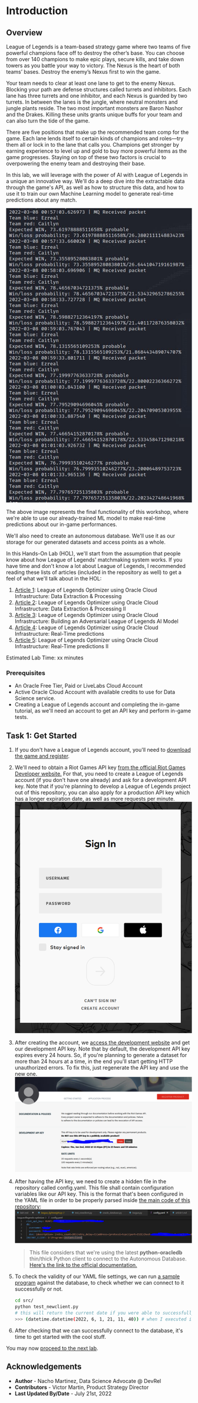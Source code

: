 # Introduction

## Overview
League of Legends is a team-based strategy game where two teams of five powerful champions face off to destroy the other’s base. You can choose from over 140 champions to make epic plays, secure kills, and take down towers as you battle your way to victory. The Nexus is the heart of both teams’ bases. Destroy the enemy’s Nexus first to win the game.

Your team needs to clear at least one lane to get to the enemy Nexus. Blocking your path are defense structures called turrets and inhibitors. Each lane has three turrets and one inhibitor, and each Nexus is guarded by two turrets. In between the lanes is the jungle, where neutral monsters and jungle plants reside. The two most important monsters are Baron Nashor and the Drakes. Killing these units grants unique buffs for your team and can also turn the tide of the game.

There are five positions that make up the recommended team comp for the game. Each lane lends itself to certain kinds of champions and roles—try them all or lock in to the lane that calls you. Champions get stronger by earning experience to level up and gold to buy more powerful items as the game progresses. Staying on top of these two factors is crucial to overpowering the enemy team and destroying their base.

In this lab, we will leverage with the power of AI with League of Legends in a unique an innovative way. We'll do a deep dive into the extractable data through the game's API, as well as how to structure this data, and how to use it to train our own Machine Learning model to generate real-time predictions about any match.

![Bought Items](images/bought_items.jpg)

The above image represents the final functionality of this workshop, where we're able to use our already-trained ML model to make real-time predictions about our in-game performances. 

We'll also need to create an autonomous database. We'll use it as our storage for our generated datasets and access points as a whole.

In this Hands-On Lab (HOL), we'll start from the assumption that people know about how League of Legends' matchmaking system works. If you have time and don't know a lot about League of Legends, I recommended reading these lists of articles (included in the repository as well) to get a feel of what we'll talk about in the HOL:

1. [Article 1](https://github.com/oracle-devrel/leagueoflegends-optimizer/blob/livelabs/articles/article1.md): League of Legends Optimizer using Oracle Cloud Infrastructure: Data Extraction & Processing
2. [Article 2](https://github.com/oracle-devrel/leagueoflegends-optimizer/blob/livelabs/articles/article2.md): League of Legends Optimizer using Oracle Cloud Infrastructure: Data Extraction & Processing II
3. [Article 3](https://github.com/oracle-devrel/leagueoflegends-optimizer/blob/livelabs/articles/article3.md): League of Legends Optimizer using Oracle Cloud Infrastructure: Building an Adversarial League of Legends AI Model
4. [Article 4](https://github.com/oracle-devrel/leagueoflegends-optimizer/blob/livelabs/articles/article4.md): League of Legends Optimizer using Oracle Cloud Infrastructure: Real-Time predictions
5. [Article 5](https://github.com/oracle-devrel/leagueoflegends-optimizer/blob/livelabs/articles/article5.md): League of Legends Optimizer using Oracle Cloud Infrastructure: Real-Time predictions II


Estimated Lab Time: xx minutes


### Prerequisites

* An Oracle Free Tier, Paid or LiveLabs Cloud Account
* Active Oracle Cloud Account with available credits to use for Data Science service.
* Creating a League of Legends account and completing the in-game tutorial, as we'll need an account to get an API key and perform in-game tests.


## Task 1: Get Started

1. If you don't have a League of Legends account, you'll need to [download the game and register](https://www.leagueoflegends.com/en-gb/). 

1. We'll need to obtain a Riot Games API key [from the official Riot Games Developer website.](https://developer.riotgames.com/) For that, you need to create a League of Legends account (if you don't have one already) and ask for a development API key. Note that if you're planning to develop a League of Legends project out of this repository, you can also apply for a production API key which has a longer expiration date, as well as more requests per minute.
    ![login to your league account](images/lab1-login.png)
2. After creating the account, we [access the development website](https://developer.riotgames.com/) and get our development API key. Note that by default, the development API key expires every 24 hours. So, if you're planning to generate a dataset for more than 24 hours at a time, in the end you'll start getting HTTP unauthorized errors. To fix this, just regenerate the API key and use the new one.
    ![get api key](images/lab1-apikey.png)
3. After having the API key, we need to create a hidden file in the repository called config.yaml. This file shall contain configuration variables like our API key. This is the format that's been configured in the YAML file in order to be properly parsed inside [the main code of this repository](https://github.com/oracle-devrel/leagueoflegends-optimizer/blob/livelabs/src/league.py):
    ![yaml file structure](images/lab1-yaml.png)

    > This file considers that we're using the latest __python-oracledb__ thin/thick Python client to connect to the Autonomous Database. [Here's the link to the official documentation.](https://python-oracledb.readthedocs.io/en/latest/user_guide/installation.html#quickstart)
    
4. To check the validity of our YAML file settings, we can run [a sample program](https://github.com/oracle-devrel/leagueoflegends-optimizer/blob/livelabs/src/test_newclient.py) against the database, to check whether we can connect to it successfully or not.
    ```bash
    cd src/
    python test_newclient.py 
    # this will return the current date if you were able to successfully connect to the database.
    >>> (datetime.datetime(2022, 6, 1, 21, 11, 40)) # when I executed it.
    ```
5. After checking that we can successfully connect to the database, it's time to get started with the cool stuff.

You may now [proceed to the next lab](#next).


## Acknowledgements

* **Author** - Nacho Martinez, Data Science Advocate @ DevRel
* **Contributors** -  Victor Martin, Product Strategy Director
* **Last Updated By/Date** - July 21st, 2022